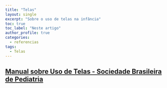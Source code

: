 ```yaml
---
title: "Telas"
layout: single
excerpt: "Sobre o uso de telas na infância"
toc: true
toc_label: "Neste artigo"
author_profile: true
categories:
  - referencias
tags:
  - Telas
---
```


## [Manual sobre Uso de Telas - Sociedade Brasileira de Pediatria](https://www.sbp.com.br/fileadmin/user_upload/_22246c-ManOrient_-__MenosTelas__MaisSaude.pdf)